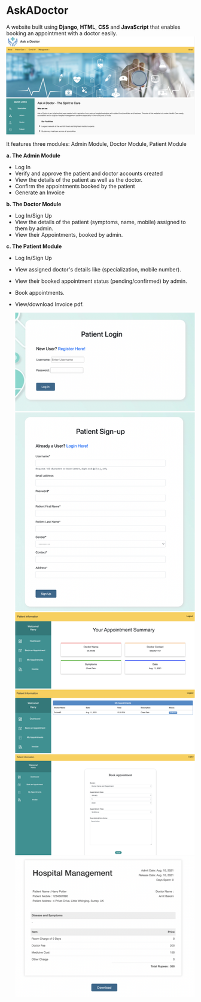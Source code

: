 # AskADoctor

A website built using **Django**, **HTML**, **CSS** and **JavaScript** that enables booking an appointment with a doctor easily.
<br>
<kbd>![Alt text](/media/home.png "Home Page")</kbd>

It features three modules: Admin Module, Doctor Module, Patient Module

**a. The Admin Module**
- Log In
- Verify and approve the patient and doctor accounts created
- View the details of the patient as well as the doctor.
- Confirm the appointments booked by the patient
- Generate an Invoice

**b. The Doctor Module**
- Log In/Sign Up
- View the details of the patient (symptoms, name, mobile) assigned to them by admin.
- View their Appointments, booked by admin.

**c. The Patient Module**
- Log In/Sign Up
- View assigned doctor's details like (specialization, mobile number).
- View their booked appointment status (pending/confirmed) by admin.
- Book appointments.
- View/download Invoice pdf.

    <kbd>![Alt text](/media/patientLogin.png)</kbd>
    <kbd>![Alt text](/media/patientSignUp.png)</kbd>
    <kbd>![Alt text](/media/patientDash.png)</kbd>
    <kbd>![Alt text](/media/appStatus.png)</kbd>
    <kbd>![Alt text](/media/bookAppointment.png)</kbd>
    <kbd>![Alt text](/media/invoice.png)</kbd>




